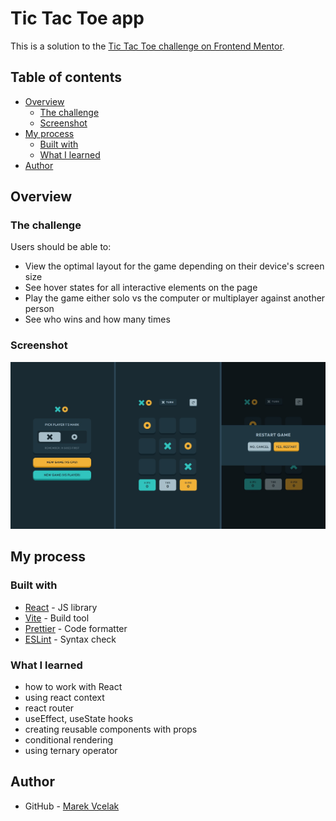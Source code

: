 # Tic Tac Toe app

This is a solution to the [Tic Tac Toe challenge on Frontend Mentor](https://www.frontendmentor.io/challenges/tic-tac-toe-game-Re7ZF_E2v).

## Table of contents

- [Overview](#overview)
  - [The challenge](#the-challenge)
  - [Screenshot](#screenshot)
- [My process](#my-process)
  - [Built with](#built-with)
  - [What I learned](#what-i-learned)
- [Author](#author)

## Overview

### The challenge

Users should be able to:

- View the optimal layout for the game depending on their device's screen size
- See hover states for all interactive elements on the page
- Play the game either solo vs the computer or multiplayer against another person
- See who wins and how many times

### Screenshot

![](./src/assets/screenshot.jpg)

## My process

### Built with

- [React](https://reactjs.org/) - JS library
- [Vite](https://vitejs.dev/) - Build tool
- [Prettier](https://prettier.io/) - Code formatter
- [ESLint](https://eslint.org/) - Syntax check

### What I learned

- how to work with React
- using react context
- react router
- useEffect, useState hooks
- creating reusable components with props
- conditional rendering
- using ternary operator

## Author

- GitHub - [Marek Vcelak](https://github.com/VcelakMarek)
